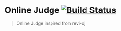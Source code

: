 # Online Judge [![Build Status](https://travis-ci.com/kumarneetesh24/OnlineJudge.svg?token=tRzFryz1XzLcpwXSmfXN&branch=master)](https://travis-ci.com/kumarneetesh24/OnlineJudge)

> Online Judge inspired from revi-oj
